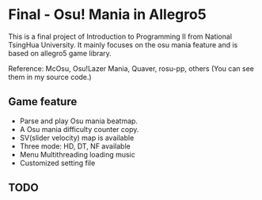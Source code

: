# Final - Osu! Mania in Allegro5

This is a final project of Introduction to Programming II from National TsingHua University. It mainly focuses on the osu mania feature and is based on allegro5 game library.

Reference: McOsu, Osu!Lazer Mania, Quaver, rosu-pp, others (You can see them in my source code.)

## Game feature

- Parse and play Osu mania beatmap.
- A Osu mania difficulty counter copy.
- SV(slider velocity) map is available
- Three mode: HD, DT, NF available
- Menu Multithreading loading music
- Customized setting file

## TODO
